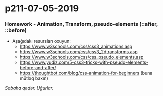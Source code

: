 # p211-07-05-2019

### Homework - Animation, Transform, pseudo-elements (::after, ::before)
- Aşağıdakı resursları oxuyun:
  - https://www.w3schools.com/css/css3_animations.asp
  - https://www.w3schools.com/css/css3_2dtransforms.asp
  - https://www.w3schools.com/css/css_pseudo_elements.asp
  - https://www.yudiz.com/5-css3-tricks-with-pseudo-elements-before-and-after/
  - https://thoughtbot.com/blog/css-animation-for-beginners (buna mütləq baxın)
  
*Sabaha qədər. Uğurlar.*
